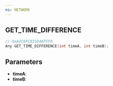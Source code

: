 ```yaml
---
ns: NETWORK
---
```

## GET_TIME_DIFFERENCE

```c
// 0xA2C6FC031D46FFF0
Any GET_TIME_DIFFERENCE(int timeA, int timeB);
```

## Parameters
* **timeA**:
* **timeB**:
